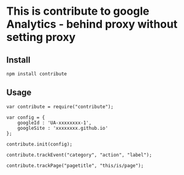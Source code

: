 # This is contribute to google Analytics - behind proxy without setting proxy

## Install

    npm install contribute

## Usage

    var contribute = require("contribute");

    var config = {
        googleId : 'UA-xxxxxxxx-1',
        googleSite : 'xxxxxxxx.github.io'
    };

    contribute.init(config);

    contribute.trackEvent("category", "action", "label");

    contribute.trackPage("pagetitle", "this/is/page");